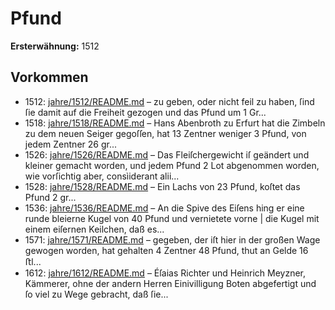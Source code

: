 # Pfund

**Ersterwähnung:** 1512

## Vorkommen
- 1512: [jahre/1512/README.md](../jahre/1512/README.md) – zu
geben, oder nicht feil zu haben, ſind ſie damit auf die
Freiheit gezogen und das Pfund um 1 Gr...
- 1518: [jahre/1518/README.md](../jahre/1518/README.md) – Hans Abenbroth zu Erfurt hat die Zimbeln zu dem
neuen Seiger gegoſſen, hat 13 Zentner weniger 3 Pfund,
von jedem Zentner 26 gr...
- 1526: [jahre/1526/README.md](../jahre/1526/README.md) – Das Fleiſchergewicht iſ geändert und kleiner gemacht
worden, und jedem Pfund 2 Lot abgenommen worden,
wie vorſichtig aber, consìiderant alii...
- 1528: [jahre/1528/README.md](../jahre/1528/README.md) – Ein Lachs von 23 Pfund, koſtet das Pfund 2 gr...
- 1536: [jahre/1536/README.md](../jahre/1536/README.md) – An die Spive des Eiſens hing er eine
runde bleierne Kugel von 40 Pfund und vernietete vorne |
die Kugel mit einem eiſernen Keilchen, daß es...
- 1571: [jahre/1571/README.md](../jahre/1571/README.md) – gegeben,
der iſt hier in der großen Wage gewogen worden, hat
gehalten 4 Zentner 48 Pfund, thut an Gelde 16 ﬅl...
- 1612: [jahre/1612/README.md](../jahre/1612/README.md) – Éſaias Richter und Heinrich
Meyzner, Kämmerer, ohne der andern Herren Einivilligung
Boten abgefertigt und ſo viel zu Wege gebracht, daß ſie...
